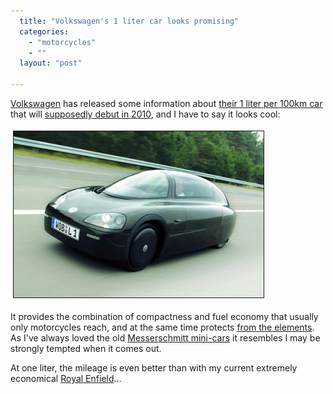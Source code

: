 ```yaml
---
  title: "Volkswagen's 1 liter car looks promising"
  categories: 
    - "motorcycles"
    - ""
  layout: "post"

---
```

<p>
<a href="http://en.wikipedia.org/wiki/Volkswagen">Volkswagen</a> has released some information about <a href="http://blog.wired.com/cars/2008/07/laugh-at-high-g.html">their 1 liter per 100km car</a> that will <a href="http://www.treehugger.com/files/2008/07/vw-282-mpg-1-one-liter-car-production-2010.php">supposedly debut in 2010</a>, and I have to say it looks cool:
</p><p>
<img src="/files/volkswagen-1-liter.jpg" height="266" width="400" border="1" hspace="4" vspace="4" alt="Volkswagen 1 liter" title="Volkswagen 1 liter" /></p><p>
It provides the combination of compactness and fuel economy that usually only motorcycles reach, and at the same time protects <a href="http://www.routamc.org/europe2007/view/riding-horses-made-of-steel.html">from the elements</a>. As I've always loved the old <a href="http://en.wikipedia.org/wiki/Messerschmitt_KR200">Messerschmitt mini-cars</a> it resembles I may be strongly tempted when it comes out. 
</p><p>
At one liter, the mileage is even better than with my current extremely economical <a href="http://bergie.iki.fi/blog/royal_enfield-built_like_a_gun/">Royal Enfield</a>...
</p>